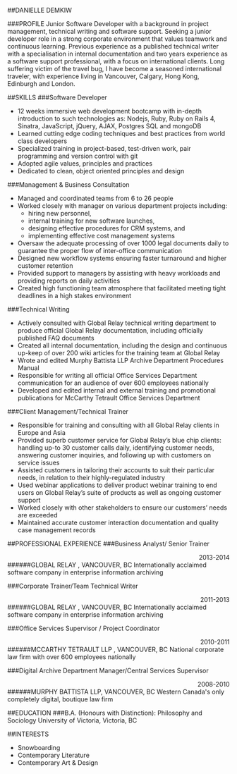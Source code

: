 ##DANIELLE DEMKIW 

###PROFILE
Junior Software Developer with a background in project management, technical writing and software support. Seeking a junior developer role in a strong corporate environment that values teamwork and continuous learning. Previous experience as a published technical writer with a specialisation in internal documentation and two years experience as a software support professional, with a focus on international clients. Long suffering victim of the travel bug, I have become a seasoned international traveler, with experience living in Vancouver, Calgary, Hong Kong, Edinburgh and London.

##SKILLS
###Software Developer
- 12 weeks immersive web development bootcamp with in-depth introduction to such technologies as: Nodejs, Ruby, Ruby on Rails 4, Sinatra, JavaScript, jQuery, AJAX, Postgres SQL and mongoDB
- Learned cutting edge coding techniques and best practices from world class developers 
- Specialized training in project-based, test-driven work, pair programming and version control with git
- Adopted agile values, principles and practices
- Dedicated to clean, object oriented principles and design

###Management & Business Consultation
- Managed and coordinated teams from 6 to 26 people
- Worked closely with manager on various department projects including:
  - hiring new personnel,
  - internal training for new software launches,
  - designing effective procedures for CRM systems, and 
  - implementing effective cost management systems
- Oversaw the adequate processing of over 1000 legal documents daily to guarantee the proper flow of inter-office communication
- Designed new workflow systems ensuring faster turnaround and higher customer retention 
- Provided support to managers by assisting with heavy workloads and providing reports on daily activities
- Created high functioning team atmosphere that facilitated meeting tight deadlines in a high stakes environment

###Technical Writing
- Actively consulted with Global Relay technical writing department to produce official Global Relay documentation, including officially published FAQ documents
- Created all internal documentation, including the design and continuous up-keep of over 200 wiki articles for the training team at Global Relay
- Wrote and edited Murphy Battista LLP Archive Department Procedures Manual
- Responsible for writing all official Office Services Department communication for an audience of over 600 employees nationally
- Developed and edited internal and external training and promotional publications for McCarthy Tetrault Office Services Department

###Client Management/Technical Trainer
- Responsible for training and consulting with all Global Relay clients in Europe and Asia
- Provided superb customer service for Global Relay’s blue chip clients: handling up-to 30 customer calls daily, identifying customer needs, answering customer inquiries, and following up with customers on
service issues
- Assisted customers in tailoring their accounts to suit their particular needs, in relation to their
highly-regulated industry
- Used webinar applications to deliver product webinar training to end users on Global Relay’s suite
of products as well as ongoing customer support
- Worked closely with other stakeholders to ensure our customers’ needs are exceeded
- Maintained accurate customer interaction documentation and quality case management records

##PROFESSIONAL EXPERIENCE
###Business Analyst/ Senior Trainer <div align="right">2013-2014</div>
######GLOBAL RELAY , VANCOUVER, BC
Internationally acclaimed software company in enterprise information archiving

###Corporate Trainer/Team Technical Writer <div align="right">2011-2013</div>
######GLOBAL RELAY , VANCOUVER, BC
Internationally acclaimed software company in enterprise information archiving

###Office Services Supervisor / Project Coordinator <div align="right">2010-2011</div>
######MCCARTHY TETRAULT LLP , VANCOUVER, BC 
National corporate law firm with over 600 employees nationally

###Digital Archive Department Manager/Central Services Supervisor <div align="right" display="inline">2008-2010</div>
######MURPHY BATTISTA LLP, VANCOUVER, BC
Western Canada's only completely digital, boutique law firm

##EDUCATION
###B.A. (Honours with Distinction): Philosophy and Sociology
University of Victoria, Victoria, BC

##INTERESTS 

- Snowboarding
- Contemporary Literature
- Contemporary Art & Design
